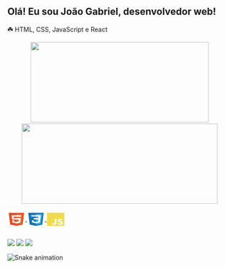 ## Olá! Eu sou João Gabriel, desenvolvedor web!

☘️ HTML, CSS, JavaScript e React

<div align="center">
  <a href="https://github.com/joaogabm">
  <img height="180em" width="400px" src="https://github-readme-stats.vercel.app/api?username=joaogabm&show_icons=true&theme=dracula&include_all_commits=true&count_private=true"/>
  <img height="180em" width="440px" src="https://github-readme-stats.vercel.app/api/top-langs/?username=joaogabm&layout=compact&langs_count=7&theme=dracula"/>
</div>
  
<div style="display: inline_block"><br>
  <img align="center" alt="Rafa-HTML" height="30" width="40" src="https://raw.githubusercontent.com/devicons/devicon/master/icons/html5/html5-original.svg">
  <img align="center" alt="Rafa-CSS" height="30" width="40" src="https://raw.githubusercontent.com/devicons/devicon/master/icons/css3/css3-original.svg">
  <img align="center" alt="Rafa-Js" height="30" width="40" src="https://raw.githubusercontent.com/devicons/devicon/master/icons/javascript/javascript-plain.svg">
</div>
  
##
  
<div> 
  <a href="https://www.instagram.com/joaogabm_/" target="_blank"><img src="https://img.shields.io/badge/-Instagram-%23E4405F?style=for-the-badge&logo=instagram&logoColor=white" target="_blank"></a>
  <a href="https://www.linkedin.com/in/joaogabm/" target="_blank"><img src="https://img.shields.io/badge/-LinkedIn-%230077B5?style=for-the-badge&logo=linkedin&logoColor=white" target="_blank"></a> 
  <a href = "mailto:joaogabriel.god@gmail.com"><img src="https://img.shields.io/badge/Gmail-D14836?style=for-the-badge&logo=gmail&logoColor=white" target="_blank"></a>
 
  ![Snake animation](https://github.com/joaogabm/joaogabm/blob/output/github-contribution-grid-snake.svg)
 
</div>

